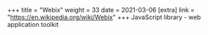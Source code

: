 +++
title = "Webix"
weight = 33
date = 2021-03-06
[extra]
link = "https://en.wikipedia.org/wiki/Webix"
+++
JavaScript library - web application toolkit

